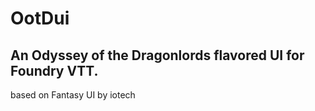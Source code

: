 # OotDui
## An Odyssey of the Dragonlords flavored UI for Foundry VTT.
based on Fantasy UI by iotech
